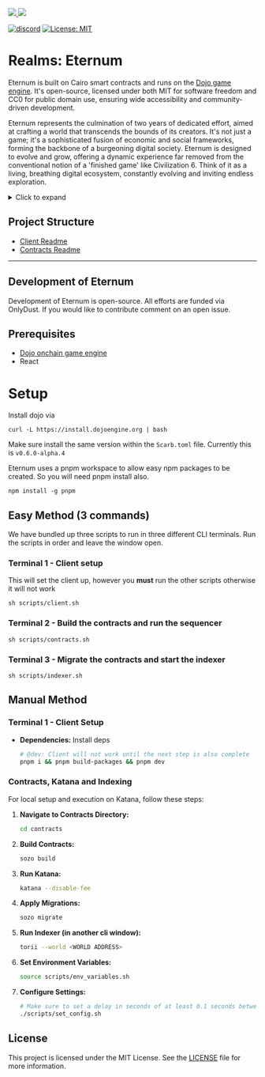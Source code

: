 <a href="https://twitter.com/lootrealms">
<img src="https://img.shields.io/twitter/follow/lootrealms?style=social"/>
</a>
<a href="https://twitter.com/BibliothecaDAO">
<img src="https://img.shields.io/twitter/follow/BibliothecaDAO?style=social"/>
</a>

[![discord](https://img.shields.io/badge/join-bibliothecadao-black?logo=discord&logoColor=white)](https://discord.gg/realmsworld)
[![License: MIT](https://img.shields.io/badge/License-MIT-blue.svg)](https://opensource.org/licenses/MIT)

# Realms: Eternum

Eternum is built on Cairo smart contracts and runs on the [Dojo game engine](https://dojoengine.org). It's open-source,
licensed under both MIT for software freedom and CC0 for public domain use, ensuring wide accessibility and
community-driven development.

Eternum represents the culmination of two years of dedicated effort, aimed at crafting a world that transcends the
bounds of its creators. It's not just a game; it's a sophisticated fusion of economic and social frameworks, forming the
backbone of a burgeoning digital society. Eternum is designed to evolve and grow, offering a dynamic experience far
removed from the conventional notion of a 'finished game' like Civilization 6. Think of it as a living, breathing
digital ecosystem, constantly evolving and inviting endless exploration.

<details>
<summary> Click to expand</summary>

### L3 Network

Eternum will exist on the Realms World L3 network. Read the documentation here: [dev](https://dev.realms.world/)

### Open World Philosophy

Emphasizing the concept of a truly Autonomous World is pivotal. In our vision, it must embody two key characteristics:
radical openness and persistence. But what exactly does this entail? Let's delve into both theoretical and mechanical
perspectives.

From a theoretical standpoint, radical openness signifies an inclusive world accessible to everyone. This openness
transcends traditional barriers - there are no gatekeepers, no singular entities exerting control. Instead, it's a space
where anyone can contribute, build, and actively participate without restrictions.

Mechanically, radical openness is reflected in the flexibility and adaptability of the world's underlying structures.
The contracts that define this world are not rigid; they are designed to be extended, forked, and maintained by anyone
with the willingness and capability to do so.

Envision Eternum as akin to the original cellular structure in a primordial soup. Over time, this basic form dissolves,
giving rise to a more complex organism. Eternum is the genesis, the starting point from which an intricate and expansive
world emerges, constantly evolving and reshaping itself in response to the contributions and interactions of its
inhabitants.

</details>

## Project Structure

- [Client Readme](./client/readme.md)
- [Contracts Readme](./contracts/readme.md)

---

## Development of Eternum

Development of Eternum is open-source. All efforts are funded via OnlyDust. If you would like to contribute comment on
an open issue.

## Prerequisites

- [Dojo onchain game engine](https://book.dojoengine.org)
- React

# Setup

Install dojo via

`curl -L https://install.dojoengine.org | bash`

Make sure install the same version within the `Scarb.toml` file. Currently this is `v0.6.0-alpha.4`

Eternum uses a pnpm workspace to allow easy npm packages to be created. So you will need pnpm install also.

`npm install -g pnpm`

## Easy Method (3 commands)

We have bundled up three scripts to run in three different CLI terminals. Run the scripts in order and leave the window
open.

### Terminal 1 - Client setup

This will set the client up, however you **must** run the other scripts otherwise it will not work

```
sh scripts/client.sh
```

### Terminal 2 - Build the contracts and run the sequencer

```
sh scripts/contracts.sh
```

### Terminal 3 - Migrate the contracts and start the indexer

```
sh scripts/indexer.sh
```

## Manual Method

### Terminal 1 - Client Setup

- **Dependencies:** Install deps
  ```bash
  # @dev: Client will not work until the next step is also complete
  pnpm i && pnpm build-packages && pnpm dev
  ```

### Contracts, Katana and Indexing

For local setup and execution on Katana, follow these steps:

1. **Navigate to Contracts Directory:**
   ```bash
   cd contracts
   ```
2. **Build Contracts:**
   ```bash
   sozo build
   ```
3. **Run Katana:**
   ```bash
   katana --disable-fee
   ```
4. **Apply Migrations:**
   ```bash
   sozo migrate
   ```
5. **Run Indexer (in another cli window):**
   ```bash
   torii --world <WORLD ADDRESS>
   ```
6. **Set Environment Variables:**
   ```bash
   source scripts/env_variables.sh
   ```
7. **Configure Settings:**

   ```bash
   # Make sure to set a delay in seconds of at least 0.1 seconds between each transaction
   ./scripts/set_config.sh
   ```

## License

This project is licensed under the MIT License. See the [LICENSE](LICENSE) file for more information.
